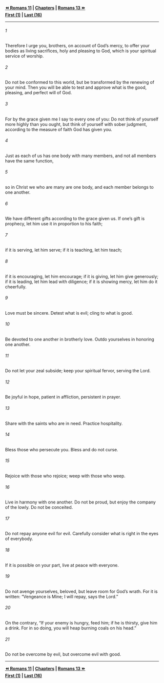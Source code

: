   
**[⏪ Romans 11](./Romans%2011.md) | [Chapters](./_index.md) | [Romans 13 ⏩](./Romans%2013.md)**  
**[First (1)](./Romans%201.md) | [Last (16)](./Romans%2016.md)**  
  
---  
  
###### 1  
Therefore I urge you, brothers, on account of God’s mercy, to offer your bodies as living sacrifices, holy and pleasing to God, which is your spiritual service of worship.  
  
###### 2  
Do not be conformed to this world, but be transformed by the renewing of your mind. Then you will be able to test and approve what is the good, pleasing, and perfect will of God.  
  
###### 3  
For by the grace given me I say to every one of you: Do not think of yourself more highly than you ought, but think of yourself with sober judgment, according to the measure of faith God has given you.  
  
###### 4  
Just as each of us has one body with many members, and not all members have the same function,  
  
###### 5  
so in Christ we who are many are one body, and each member belongs to one another.  
  
###### 6  
We have different gifts according to the grace given us. If one’s gift is prophecy, let him use it in proportion to his faith;  
  
###### 7  
if it is serving, let him serve; if it is teaching, let him teach;  
  
###### 8  
if it is encouraging, let him encourage; if it is giving, let him give generously; if it is leading, let him lead with diligence; if it is showing mercy, let him do it cheerfully.  
  
###### 9  
Love must be sincere. Detest what is evil; cling to what is good.  
  
###### 10  
Be devoted to one another in brotherly love. Outdo yourselves in honoring one another.  
  
###### 11  
Do not let your zeal subside; keep your spiritual fervor, serving the Lord.  
  
###### 12  
Be joyful in hope, patient in affliction, persistent in prayer.  
  
###### 13  
Share with the saints who are in need. Practice hospitality.  
  
###### 14  
Bless those who persecute you. Bless and do not curse.  
  
###### 15  
Rejoice with those who rejoice; weep with those who weep.  
  
###### 16  
Live in harmony with one another. Do not be proud, but enjoy the company of the lowly. Do not be conceited.  
  
###### 17  
Do not repay anyone evil for evil. Carefully consider what is right in the eyes of everybody.  
  
###### 18  
If it is possible on your part, live at peace with everyone.  
  
###### 19  
Do not avenge yourselves, beloved, but leave room for God’s wrath. For it is written: “Vengeance is Mine; I will repay, says the Lord.”  
  
###### 20  
On the contrary, “If your enemy is hungry, feed him; if he is thirsty, give him a drink. For in so doing, you will heap burning coals on his head.”  
  
###### 21  
Do not be overcome by evil, but overcome evil with good.  
  
  
---  
  
**[⏪ Romans 11](./Romans%2011.md) | [Chapters](./_index.md) | [Romans 13 ⏩](./Romans%2013.md)**  
**[First (1)](./Romans%201.md) | [Last (16)](./Romans%2016.md)**  
  
